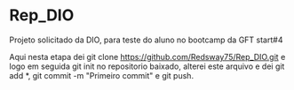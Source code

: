 # Rep_DIO
Projeto solicitado da DIO, para teste do aluno no bootcamp da GFT start#4

Aqui nesta etapa dei git clone https://github.com/Redsway75/Rep_DIO.git
e logo em seguida git init no repositorio baixado, alterei este arquivo e dei git add *, git commit -m "Primeiro commit" e git push.